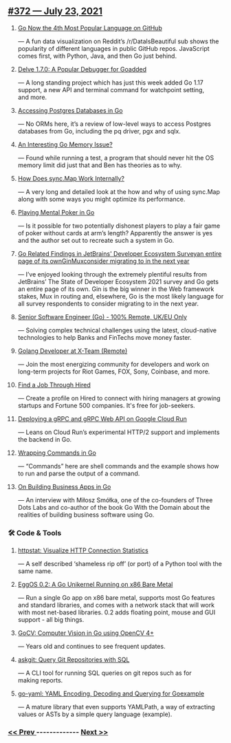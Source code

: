 ## [#​372 — July 23, 2021](https://golangweekly.com/issues/372)

1. [Go Now the 4th Most Popular Language on GitHub](https://golangweekly.com/link/111486/web)

     — A fun data visualization on Reddit’s /r/DataIsBeautiful sub shows the popularity of different languages in public GitHub repos. JavaScript comes first, with Python, Java, and then Go just behind.
1. [Delve 1.7.0: A Popular Debugger for Goadded](https://golangweekly.com/link/111487/web)

     — A long standing project which has just this week added Go 1.17 support, a new API and terminal command for watchpoint setting, and more.
1. [Accessing Postgres Databases in Go](https://golangweekly.com/link/111490/web)

     — No ORMs here, it’s a review of low-level ways to access Postgres databases from Go, including the pq driver, pgx and sqlx.
1. [An Interesting Go Memory Issue?](https://golangweekly.com/link/111510/web)

     — Found while running a test, a program that should never hit the OS memory limit did just that and Ben has theories as to why.
1. [How Does sync.Map Work Internally?](https://golangweekly.com/link/111491/web)

     — A very long and detailed look at the how and why of using sync.Map along with some ways you might optimize its performance.
1. [Playing Mental Poker in Go](https://golangweekly.com/link/111492/web)

     — Is it possible for two potentially dishonest players to play a fair game of poker without cards at arm’s length? Apparently the answer is yes and the author set out to recreate such a system in Go.
1. [Go Related Findings in JetBrains' Developer Ecosystem Surveyan entire page of its ownGinMuxconsider migrating to in the next year](https://golangweekly.com/link/111493/web)

     — I’ve enjoyed looking through the extremely plentiful results from JetBrains’ The State of Developer Ecosystem 2021 survey and Go gets an entire page of its own. Gin is the big winner in the Web framework stakes, Mux in routing and, elsewhere, Go is the most likely language for all survey respondents to consider migrating to in the next year.
1. [Senior Software Engineer (Go) - 100% Remote, UK/EU Only](https://golangweekly.com/link/111497/web)

     — Solving complex technical challenges using the latest, cloud-native technologies to help Banks and FinTechs move money faster.
   

1. [Golang Developer at X-Team (Remote)](https://golangweekly.com/link/111498/web)

     — Join the most energizing community for developers and work on long-term projects for Riot Games, FOX, Sony, Coinbase, and more.
   

1. [Find a Job Through Hired](https://golangweekly.com/link/111499/web)

     — Create a profile on Hired to connect with hiring managers at growing startups and Fortune 500 companies. It's free for job-seekers.
   

1. [Deploying a gRPC and gRPC Web API on Google Cloud Run](https://golangweekly.com/link/111500/web)

     — Leans on Cloud Run’s experimental HTTP/2 support and implements the backend in Go.
1. [Wrapping Commands in Go](https://golangweekly.com/link/111501/web)

     — “Commands” here are shell commands and the example shows how to run and parse the output of a command.
1. [On Building Business Apps in Go](https://golangweekly.com/link/111502/web)

     — An interview with Miłosz Smółka, one of the co-founders of Three Dots Labs and co-author of the book Go With the Domain about the realities of building business software using Go.
### 🛠 Code & Tools

1. [httpstat: Visualize HTTP Connection Statistics](https://golangweekly.com/link/111503/web)

     — A self described ‘shameless rip off’ (or port) of a Python tool with the same name.
1. [EggOS 0.2: A Go Unikernel Running on x86 Bare Metal](https://golangweekly.com/link/111504/web)

     — Run a single Go app on x86 bare metal, supports most Go features and standard libraries, and comes with a network stack that will work with most net-based libraries. 0.2 adds floating point, mouse and GUI support - all big things.
1. [GoCV: Computer Vision in Go using OpenCV 4+](https://golangweekly.com/link/111506/web)

     — Years old and continues to see frequent updates.
1. [askgit: Query Git Repositories with SQL](https://golangweekly.com/link/111507/web)

     — A CLI tool for running SQL queries on git repos such as for making reports.
1. [go-yaml: YAML Encoding, Decoding and Querying for Goexample](https://golangweekly.com/link/111508/web)

     — A mature library that even supports YAMLPath, a way of extracting values or ASTs by a simple query language (example).

### [ << Prev ](golangweekly-371.md) ------------- [ Next >> ](golangweekly-373.md)